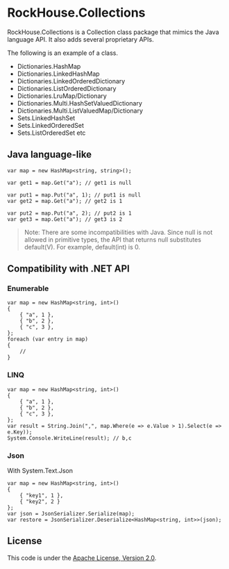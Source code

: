 ﻿RockHouse.Collections
===================

RockHouse.Collections is a Collection class package that mimics the Java language API.
It also adds several proprietary APIs.

The following is an example of a class.
- Dictionaries.HashMap
- Dictionaries.LinkedHashMap
- Dictionaries.LinkedOrderedDictionary
- Dictionaries.ListOrderedDictionary
- Dictionaries.LruMap/Dictionary
- Dictionaries.Multi.HashSetValuedDictionary
- Dictionaries.Multi.ListValuedMap/Dictionary
- Sets.LinkedHashSet
- Sets.LinkedOrderedSet
- Sets.ListOrderedSet
etc

Java language-like
-------
```
var map = new HashMap<string, string>();

var get1 = map.Get("a"); // get1 is null

var put1 = map.Put("a", 1); // put1 is null
var get2 = map.Get("a"); // get2 is 1

var put2 = map.Put("a", 2); // put2 is 1
var get3 = map.Get("a"); // get3 is 2
```

>Note:
>There are some incompatibilities with Java.
>Since null is not allowed in primitive types, the API that returns null substitutes default(V).
>For example, default(int) is 0.

Compatibility with .NET API
-------
### Enumerable
```
var map = new HashMap<string, int>()
{
    { "a", 1 },
    { "b", 2 },
    { "c", 3 },
};
foreach (var entry in map)
{
    //
}
```

### LINQ

```
var map = new HashMap<string, int>()
{
    { "a", 1 },
    { "b", 2 },
    { "c", 3 },
};
var result = String.Join(",", map.Where(e => e.Value > 1).Select(e => e.Key));
System.Console.WriteLine(result); // b,c
```

### Json

With System.Text.Json
```
var map = new HashMap<string, int>()
{
    { "key1", 1 },
    { "key2", 2 }
};
var json = JsonSerializer.Serialize(map);
var restore = JsonSerializer.Deserialize<HashMap<string, int>>(json);
```

License
-------
This code is under the [Apache License, Version 2.0](https://opensource.org/license/apache-2-0/).
